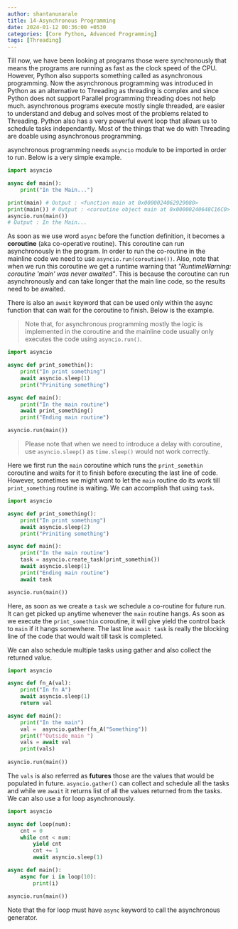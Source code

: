 ```yaml
---
author: shantanunarale
title: 14-Asynchronous Programming
date: 2024-01-12 00:36:00 +0530
categories: [Core Python, Advanced Programming]
tags: [Threading]
---
```



Till now, we have been looking at programs those were synchronously that means the programs are running as fast as the clock speed of the CPU. However, Python also supports something called as asynchronous programming. Now the asynchronous programming was introduced in Python as an alternative to Threading as threading is complex and since Python does not support Parallel programming threading does not help much. asynchronous programs execute mostly single threaded, are easier to understand and debug and solves most of the problems related to Threading. Python also has a very powerful event loop that allows us to schedule tasks independantly. Most of the things that we do with Threading are doable using asynchronous programming.

asynchronous programming needs `asyncio` module to be imported in order to run. Below is a very simple example.

```python
import asyncio

async def main():
    print("In the Main...")

print(main) # Output : <function main at 0x0000024062929080>
print(main()) # Output : <coroutine object main at 0x00000240648C16C0>
asyncio.run(main())
# Output : In the Main...
```

As soon as we use word `async` before the function definition, it becomes a **coroutine** (aka co-operative routine). This coroutine can run asynchronously in the program. In order to run the co-routine in the mainline code we need to use `asyncio.run(coroutine())`. Also, note that when we run this coroutine we get a runtime warning that *"RuntimeWarning: coroutine 'main' was never awaited"*. This is because the coroutine can run asynchronously and can take longer that the main line code, so the results need to be awaited.

There is also an `await` keyword that can be used only within the async function that can wait for the coroutine to finish. Below is the example.

> Note that, for asynchronous programming mostly the logic is implemented in the coroutine and the mainline code usually only executes the code using `asyncio.run()`.

```python
import asyncio

async def print_somethin():
    print("In print something")
    await asyncio.sleep(1)
    print("Priniting something")

async def main():
    print("In the main routine")
    await print_something()
    print("Ending main routine")

asyncio.run(main())
```

> Please note that when we need to introduce a delay with coroutine, use `asyncio.sleep()` as `time.sleep()` would not work correctly.

Here we first run the `main` coroutine which runs the `print_somethin` coroutine and waits for it to finish before executing the last line of code. However, sometimes we might want to let the `main` routine do its work till `print_something` routine is waiting. We can accomplish that using `task`.

```python
import asyncio

async def print_something():
    print("In print something")
    await asyncio.sleep(2)
    print("Priniting something")

async def main():
    print("In the main routine")
    task = asyncio.create_task(print_somethin())
    await asyncio.sleep(1)
    print("Ending main routine")
    await task

asyncio.run(main())
```

Here, as soon as we create a `task` we schedule a co-routine for future run. It can get picked up anytime whenever the `main` routine hangs. As soon as we execute the `print_somethin` coroutine, it will give yield the control back to `main` if it hangs somewhere. The last line `await task` is really the blocking line of the code that would wait till task is completed.

We can also schedule multiple tasks using gather and also collect the returned value.

```python
import asyncio

async def fn_A(val):
    print("In fn A")
    await asyncio.sleep(1)
    return val

async def main():
    print("In the main")
    val =  asyncio.gather(fn_A("Something"))
    print(f"Outside main ")
    vals = await val
    print(vals)
    
asyncio.run(main())
```

The `vals` is also referred as **futures** those are the values that would be populated in future. `asyncio.gather()` can collect and schedule all the tasks and while we `await` it returns list of all the values returned from the tasks. We can also use a for loop asynchronously.

```python
import asyncio

async def loop(num):
    cnt = 0
    while cnt < num:
        yield cnt
        cnt += 1
        await asyncio.sleep(1)

async def main():
    async for i in loop(10):
        print(i)

asyncio.run(main())
```

Note that the for loop must have `async` keyword to call the asynchronous generator.